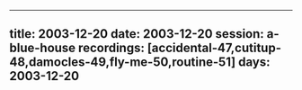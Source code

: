 
---
title: 2003-12-20
date:  2003-12-20
session: a-blue-house
recordings: [accidental-47,cutitup-48,damocles-49,fly-me-50,routine-51]
days: 2003-12-20
---
